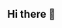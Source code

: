 ## Hi there 👋

<!--
**plochoidysis-ojwege/plochoidysis-ojwege** is a ✨ _special_ ✨ repository because its `README.md` (this file) appears on your GitHub profile.

Here are some ideas to get you started:

- 🔭 I’m currently working on a Cognitive Wireless Communication System.
- 🌱 I’m currently learning Computer vision.
- 👯 I’m looking to collaborate on wireless-communication projects.
- 🤔 I’m looking for help with ...
- 💬 Ask me about anything wireless
- 📫 How to reach me:ojwegeplochoidysis@outlook.com
- 😄 Pronouns: high/bandwidth.
- ⚡ Fun fact:Did you know that the first wireless voice transmission wasn't done with a fancy smartphone, but with a 'spark gap transmitter'? It was like yelling through lightning. Now we are complaining about 5G speeds. I guess it's progress. I'm exploring the magic of making data dance through air. Feel free to join the signals party.
-->
